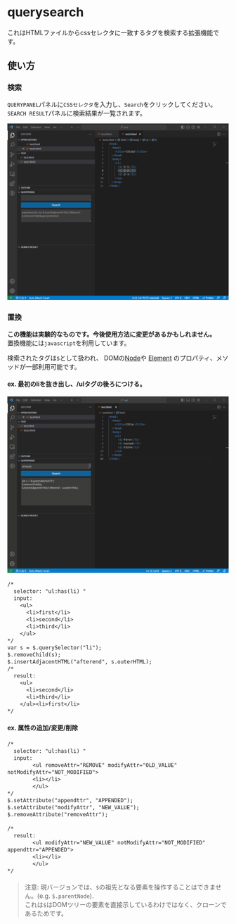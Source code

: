 # querysearch
これはHTMLファイルからcssセレクタに一致するタグを検索する拡張機能です。

## 使い方
### 検索
`QUERYPANEL`パネルに`CSSセレクタ`を入力し、`Search`をクリックしてください。
`SEARCH RESULT`パネルに検索結果が一覧されます。  

![search](search.gif)

### 置換
**この機能は実験的なものです。今後使用方法に変更があるかもしれません。**  
置換機能には`javascript`を利用しています。 

検索されたタグは`$`として扱われ、
DOMの[Node](https://developer.mozilla.org/ja/docs/Web/API/Node)や
[Element](https://developer.mozilla.org/ja/docs/Web/API/Element)
のプロパティ、メソッドが一部利用可能です。  

#### ex. 最初のliを抜き出し、/ulタグの後ろにつける。

![replace](replace.gif)
```javascript:
/*
  selector: "ul:has(li) "
  input:
    <ul>
      <li>first</li>
      <li>second</li>
      <li>third</li>
    </ul>
*/
var s = $.querySelector("li");
$.removeChild(s);
$.insertAdjacentHTML("afterend", s.outerHTML);
/*
  result:
    <ul>
      <li>second</li>
      <li>third</li>
    </ul><li>first</li>
*/
```

#### ex. 属性の追加/変更/削除
```javascript:
/*
  selector: "ul:has(li) "
  input:
		<ul removeAttr="REMOVE" modifyAttr="OLD_VALUE" notModifyAttr="NOT_MODIFIED">
  		<li></li>
		</ul>
*/
$.setAttribute("appendttr", "APPENDED");
$.setAttribute("modifyAttr", "NEW_VALUE");
$.removeAttribute("removeAttr");

/*
  result:
		<ul modifyAttr="NEW_VALUE" notModifyAttr="NOT_MODIFIED" appendttr="APPENDED">
		<li></li>
		</ul>
*/
```

####
> 注意: 現バージョンでは、`$`の祖先となる要素を操作することはできません。(e.g. `$.parentNode`).    
> これは`$`はDOMツリーの要素を直接示しているわけではなく、クローンであるためです。

#### 
